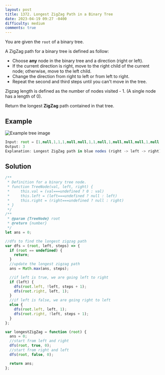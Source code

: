 ```yaml
---
layout: post
title: 1372. Longest ZigZag Path in a Binary Tree
date: 2023-04-19 09:27 -0400
difficulty: medium
comments: true
---
```


You are given the `root` of a binary tree.

A ZigZag path for a binary tree is defined as follow:

- Choose **any** node in the binary tree and a direction (right or left).
- If the current direction is right, move to the right child of the current node; otherwise, move to the left child.
- Change the direction from right to left or from left to right.
- Repeat the second and third steps until you can't move in the tree.

Zigzag length is defined as the number of nodes visited - 1. (A single node has a length of 0).

Return the longest **ZigZag** path contained in that tree.

## Example

<img src="{{ site.baseurl }}/assets/images/apr-19.png" alt="Example tree image" />

```javascript
Input: root = [1,null,1,1,1,null,null,1,1,null,1,null,null,null,1,null,1]
Output: 3
Explanation: Longest ZigZag path in blue nodes (right -> left -> right).
```

## Solution

```javascript
/**
 * Definition for a binary tree node.
 * function TreeNode(val, left, right) {
 *     this.val = (val===undefined ? 0 : val)
 *     this.left = (left===undefined ? null : left)
 *     this.right = (right===undefined ? null : right)
 * }
 */
/**
 * @param {TreeNode} root
 * @return {number}
 */
let ans = 0;

//dfs to find the longest zigzag path
var dfs = (root, left, steps) => {
  if (root == undefined) {
    return;
  }
  //update the longest zigzag path
  ans = Math.max(ans, steps);

  //if left is true, we are going left to right
  if (left) {
    dfs(root.left, !left, steps + 1);
    dfs(root.right, left, 1);
  }
  //if left is false, we are going right to left
  else {
    dfs(root.left, left, 1);
    dfs(root.right, !left, steps + 1);
  }
};

var longestZigZag = function (root) {
  ans = 0;
  //start from left and right
  dfs(root, true, 0);
  //start from right and left
  dfs(root, false, 0);

  return ans;
};
```

